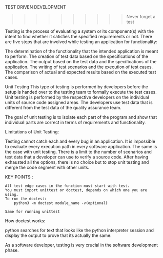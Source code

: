 TEST DRIVEN DEVELOPMENT

>>>>>>>>>>Never forget a test

Testing is the process of evaluating a system or its component(s) with the 
intent to find whether it satisfies the specified requirements or not.
There are five steps that are involved while testing an application for functionality:

The determination of the functionality that the intended application is meant to perform.
The creation of test data based on the specifications of the application.
The output based on the test data and the specifications of the application.
The writing of test scenarios and the execution of test cases.
The comparison of actual and expected results based on the executed test cases.



Unit Testing
This type of testing is performed by developers before the setup is handed over to the testing team to formally execute the test cases. Unit testing is performed by the respective developers on the individual units of source code assigned areas. The developers use test data that is different from the test data of the quality assurance team.

The goal of unit testing is to isolate each part of the program and show that individual parts are correct in terms of requirements and functionality.

Limitations of Unit Testing:

Testing cannot catch each and every bug in an application. It is impossible to evaluate every execution path in every software application. The same is the case with unit testing.
There is a limit to the number of scenarios and test data that a developer can use to verify a source code. After having exhausted all the options, there is no choice but to stop unit testing and merge the code segment with other units.



KEY POINTS :

	All test edge cases in the function must start with test.
	You must import unittest or doctest, depends on which one you are using.
	To run the doctest:
		python3 -m doctest module_name -v(optional)

	Same for running unittest

How doctest works:

python searches for text that looks like the python interpreter session and 
display the output to prove that its actually the same.

As a software developer, testing is very crucial in the software development 
phase.
